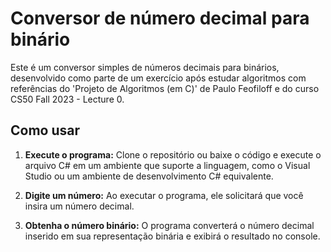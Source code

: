 # Conversor de número decimal para binário
Este é um conversor simples de números decimais para binários, desenvolvido como parte de um exercício após estudar algoritmos com referências do 'Projeto de Algoritmos (em C)' de Paulo Feofiloff e do curso CS50 Fall 2023 - Lecture 0.

## Como usar

1. **Execute o programa:** Clone o repositório ou baixe o código e execute o arquivo C# em um ambiente que suporte a linguagem, como o Visual Studio ou um ambiente de desenvolvimento C# equivalente.

2. **Digite um número:** Ao executar o programa, ele solicitará que você insira um número decimal.

3. **Obtenha o número binário:** O programa converterá o número decimal inserido em sua representação binária e exibirá o resultado no console.
